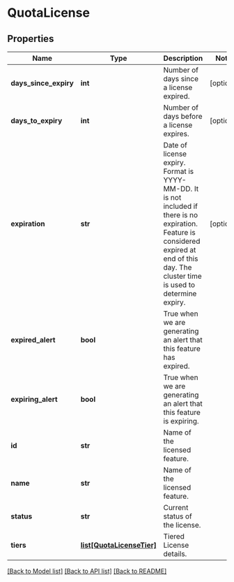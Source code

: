 # QuotaLicense

## Properties
Name | Type | Description | Notes
------------ | ------------- | ------------- | -------------
**days_since_expiry** | **int** | Number of days since a license expired. | [optional] 
**days_to_expiry** | **int** | Number of days before a license expires. | [optional] 
**expiration** | **str** | Date of license expiry. Format is YYYY-MM-DD. It is not included if there is no expiration. Feature is considered expired at end of this day. The cluster time is used to determine expiry. | [optional] 
**expired_alert** | **bool** | True when we are generating an alert that this feature has expired. | 
**expiring_alert** | **bool** | True when we are generating an alert that this feature is expiring. | 
**id** | **str** | Name of the licensed feature. | 
**name** | **str** | Name of the licensed feature. | 
**status** | **str** | Current status of the license. | 
**tiers** | [**list[QuotaLicenseTier]**](QuotaLicenseTier.md) | Tiered License details. | 

[[Back to Model list]](../README.md#documentation-for-models) [[Back to API list]](../README.md#documentation-for-api-endpoints) [[Back to README]](../README.md)


